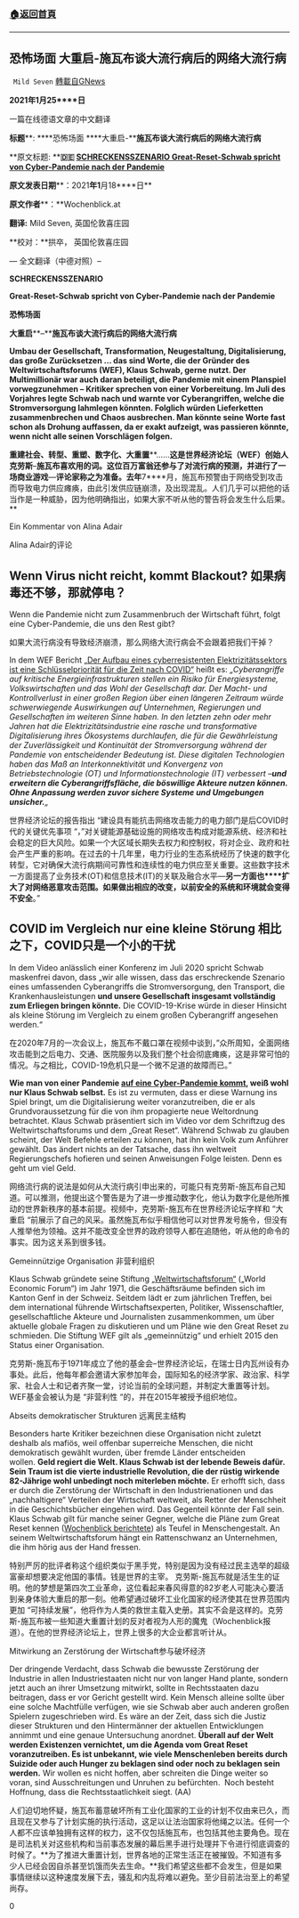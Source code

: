 ###  [:house:返回首頁](https://github.com/ourhimalayas/txt)
---

## 恐怖场面 大重启-施瓦布谈大流行病后的网络大流行病
` Mild Seven` [轉載自GNews](https://gnews.org/zh-hans/811377/)

**2021****年1****月25****日**

一篇在线德语文章的中文翻译

**标题****: ****恐怖场面 ****大重启-****施瓦布谈大流行病后的网络大流行病**

**原文标题: ****🇩🇪 [SCHRECKENSSZENARIO Great-Reset-Schwab spricht von Cyber-Pandemie nach der Pandemie](https://www.wochenblick.at/great-reset-schwab-spricht-von-cyber-pandemie-nach-der-pandemie/)**

**原文发表日期****：2021****年1****月18****日**

**原文作者****：**Wochenblick.at

**翻译:** Mild Seven, 英国伦敦喜庄园

**校对：**拱卒， 英国伦敦喜庄园

— 全文翻译（中德对照）–

**SCHRECKENSSZENARIO**

**Great-Reset-Schwab spricht von Cyber-Pandemie nach der Pandemie**

**恐怖场面**

**大重启****–****施瓦布谈大流行病后的网络大流行病**

**Umbau der Gesellschaft, Transformation, Neugestaltung, Digitalisierung, das große Zurücksetzen … das sind Worte, die der Gründer des Weltwirtschaftsforums (WEF), Klaus Schwab, gerne nutzt. Der Multimillionär war auch daran beteiligt, die Pandemie mit einem Planspiel vorwegzunehmen – Kritiker sprechen von einer Vorbereitung. Im Juli des Vorjahres legte Schwab nach und warnte vor Cyberangriffen, welche die Stromversorgung lahmlegen könnten. Folglich würden Lieferketten zusammenbrechen und Chaos ausbrechen. Man könnte seine Worte fast schon als Drohung auffassen, da er exakt aufzeigt, was passieren könnte, wenn nicht alle seinen Vorschlägen folgen.**

**重建社会、转型、重塑、数字化、大重置****……****这是世界经济论坛（****WEF****）创始人克劳斯****–****施瓦布喜欢用的词。这位百万富翁还参与了对流行病的预测，并进行了一场商业游戏****—****评论家称之为准备。去年****7****月，施瓦布预警由于网络受到攻击而导致电力供应瘫痪，由此引发供应链崩溃，及出现混乱。人们几乎可以把他的话当作是一种威胁，因为他明确指出，如果大家不听从他的警告将会发生什么后果。**

Ein Kommentar von Alina Adair

Alina Adair的评论

## Wenn Virus nicht reicht, kommt Blackout? 如果病毒还不够，那就停电？

Wenn die Pandemie nicht zum Zusammenbruch der Wirtschaft führt, folgt eine Cyber-Pandemie, die uns den Rest gibt?

如果大流行病没有导致经济崩溃，那么网络大流行病会不会跟着把我们干掉？

In dem WEF Bericht [„Der Aufbau eines cyberresistenten Elektrizitätssektors ist eine Schlüsselpriorität für die Zeit nach COVID“](https://www.weforum.org/agenda/2020/11/cyber-resilient-electricity-sector-priority-post-covid/) heißt es: *„Cyberangriffe auf kritische Energieinfrastrukturen stellen ein Risiko für Energiesysteme, Volkswirtschaften und das Wohl der Gesellschaft dar. Der Macht- und Kontrollverlust in einer großen Region über einen längeren Zeitraum würde schwerwiegende Auswirkungen auf Unternehmen, Regierungen und Gesellschaften im weiteren Sinne haben. In den letzten zehn oder mehr Jahren hat die Elektrizitätsindustrie eine rasche und transformative Digitalisierung ihres Ökosystems durchlaufen, die für die Gewährleistung der Zuverlässigkeit und Kontinuität der Stromversorgung während der Pandemie von entscheidender Bedeutung ist. Diese digitalen Technologien haben das Maß an Interkonnektivität und Konvergenz von Betriebstechnologie (OT) und Informationstechnologie (IT) verbessert –****und erweitern die Cyberangriffsfläche, die böswillige Akteure nutzen können. Ohne Anpassung werden zuvor sichere Systeme und Umgebungen unsicher.****„*

世界经济论坛的报告指出 “建设具有能抗击网络攻击能力的电力部门是后COVID时代的关键优先事项 “，”对关键能源基础设施的网络攻击构成对能源系统、经济和社会稳定的巨大风险。如果一个大区域长期失去权力和控制权，将对企业、政府和社会产生严重的影响。在过去的十几年里，电力行业的生态系统经历了快速的数字化转型，它对确保大流行病期间可靠性和连续性的电力供应至关重要。这些数字技术一方面提高了业务技术(OT)和信息技术(IT)的关联及融合水平—**另一方面也****扩大了对网络恶意攻击范围。如果做出相应的改变，以前安全的系统和环境就会变得不安全**。”

## COVID im Vergleich nur eine kleine Störung 相比之下，COVID只是一个小的干扰

In dem Video anlässlich einer Konferenz im Juli 2020 spricht Schwab maskenfrei davon, dass „wir alle wissen, dass das erschreckende Szenario eines umfassenden Cyberangriffs die Stromversorgung, den Transport, die Krankenhausleistungen **und unsere Gesellschaft insgesamt vollständig zum Erliegen bringen könnte.** Die COVID-19-Krise würde in dieser Hinsicht als kleine Störung im Vergleich zu einem großen Cyberangriff angesehen werden.“

在2020年7月的一次会议上，施瓦布不戴口罩在视频中谈到，”众所周知，全面网络攻击能到之后电力、交通、医院服务以及我们整个社会彻底瘫痪，这是非常可怕的情况。与之相比，COVID-19危机只是一个微不足道的故障而已。”

**Wie man von einer Pandemie **[**auf eine Cyber-Pandemie kommt**](https://www.weforum.org/agenda/2020/07/vaccinate-organization-cyberattack-pandemic/)**, weiß wohl nur Klaus Schwab selbst.** Es ist zu vermuten, dass er diese Warnung ins Spiel bringt, um die Digitalisierung weiter voranzutreiben, die er als Grundvoraussetzung für die von ihm propagierte neue Weltordnung betrachtet. Klaus Schwab präsentiert sich im Video vor dem Schriftzug des Weltwirtschaftsforums und dem „Great Reset“. Während Schwab zu glauben scheint, der Welt Befehle erteilen zu können, hat ihn kein Volk zum Anführer gewählt. Das ändert nichts an der Tatsache, dass ihn weltweit Regierungschefs hofieren und seinen Anweisungen Folge leisten. Denn es geht um viel Geld.

网络流行病的说法是如何从大流行病引申出来的，可能只有克劳斯-施瓦布自己知道。可以推测，他提出这个警告是为了进一步推动数字化，他认为数字化是他所推动的世界新秩序的基本前提。视频中，克劳斯-施瓦布在世界经济论坛字样和 “大重启 “前展示了自己的风采。虽然施瓦布似乎相信他可以对世界发号施令，但没有人推举他为领袖。这并不能改变全世界的政府领导人都在追随他，听从他的命令的事实。因为这关系到很多钱。

Gemeinnützige Organisation 非营利组织

Klaus Schwab gründete seine Stiftung [„Weltwirtschaftsforum“](https://de.wikipedia.org/wiki/Weltwirtschaftsforum#:~:text=Das%20Weltwirtschaftsforum%20%28englisch%20World%20Economic,Davos%20im%20Kanton%20Graub%C3%BCnden%20stattfindet.) („World Economic Forum“) im Jahr 1971, die Geschäftsräume befinden sich im Kanton Genf in der Schweiz. Seitdem lädt er zum jährlichen Treffen, bei dem international führende Wirtschaftsexperten, Politiker, Wissenschaftler, gesellschaftliche Akteure und Journalisten zusammenkommen, um über aktuelle globale Fragen zu diskutieren und um Pläne wie den Great Reset zu schmieden. Die Stiftung WEF gilt als „gemeinnützig“ und erhielt 2015 den Status einer Organisation.

克劳斯-施瓦布于1971年成立了他的基金会–世界经济论坛，在瑞士日内瓦州设有办事处。此后，他每年都会邀请大家参加年会，国际知名的经济学家、政治家、科学家、社会人士和记者齐聚一堂，讨论当前的全球问题，并制定大重置等计划。WEF基金会被认为是 “非营利性 “的，并在2015年被授予组织地位。

Abseits demokratischer Strukturen 远离民主结构

Besonders harte Kritiker bezeichnen diese Organisation nicht zuletzt deshalb als mafiös, weil offenbar superreiche Menschen, die nicht demokratisch gewählt wurden, über fremde Länder entscheiden wollen. **Geld regiert die Welt. Klaus Schwab ist der lebende Beweis dafür. Sein Traum ist die vierte industrielle Revolution, die der rüstig wirkende 82-Jährige wohl unbedingt noch miterleben möchte.** Er erhofft sich, dass er durch die Zerstörung der Wirtschaft in den Industrienationen und das „nachhaltigere“ Verteilen der Wirtschaft weltweit, als Retter der Menschheit in die Geschichtsbücher eingehen wird. Das Gegenteil könnte der Fall sein. Klaus Schwab gilt für manche seiner Gegner, welche die Pläne zum Great Reset kennen ([Wochenblick berichtete](https://www.wochenblick.at/the-great-reset-wenn-verschwoerungstheorien-real-werden/)) als Teufel in Menschengestalt. An seinem Weltwirtschaftsforum hängt ein Rattenschwanz an Unternehmen, die ihm hörig aus der Hand fressen.

特别严厉的批评者称这个组织类似于黑手党，特别是因为没有经过民主选举的超级富豪却想要决定他国的事情。钱是世界的主宰。 克劳斯-施瓦布就是活生生的证明。他的梦想是第四次工业革命，这位看起来春风得意的82岁老人可能决心要活到亲身体验大重启的那一刻。他希望通过破坏工业化国家的经济使其在世界范围内更加 “可持续发展”，他将作为人类的救世主载入史册。其实不会是这样的。克劳斯-施瓦布被一些知道大重置计划的反对者视为人形的魔鬼（Wochenblick报道）。在他的世界经济论坛上，世界上很多的大企业都言听计从。

Mitwirkung an Zerstörung der Wirtschaft参与破坏经济

Der dringende Verdacht, dass Schwab die bewusste Zerstörung der Industrie in allen Industriestaaten nicht nur von langer Hand plante, sondern jetzt auch an ihrer Umsetzung mitwirkt, sollte in Rechtsstaaten dazu beitragen, dass er vor Gericht gestellt wird. Kein Mensch alleine sollte über eine solche Machtfülle verfügen, wie sie Schwab aber auch anderen großen Spielern zugeschrieben wird. Es wäre an der Zeit, dass sich die Justiz dieser Strukturen und den Hintermänner der aktuellen Entwicklungen annimmt und eine genaue Untersuchung anordnet. **Überall auf der Welt werden Existenzen vernichtet, um die Agenda vom Great Reset voranzutreiben. Es ist unbekannt, wie viele Menschenleben bereits durch Suizide oder auch Hunger zu beklagen sind oder noch zu beklagen sein werden.** Wir wollen es nicht hoffen, aber schreiten die Dinge weiter so voran, sind Ausschreitungen und Unruhen zu befürchten.  Noch besteht Hoffnung, dass die Rechtsstaatlichkeit siegt. (AA)

人们迫切地怀疑，施瓦布蓄意破坏所有工业化国家的工业的计划不仅由来已久，而且现在又参与了计划实施的执行活动，这足以让法治国家将他绳之以法。任何一个人都不应该单独拥有这样的权力，这不仅包括施瓦布，也包括其他主要角色。现在是司法机关对这些机构和当前事态发展的幕后黑手进行处理并下令进行彻底调查的时候了。**为了推进大重置计划，世界各地的正常生活正在被摧毁。不知道有多少人已经会因自杀甚至饥饿而失去生命。**我们希望这些都不会发生，但是如果事情继续以这种速度发展下去，骚乱和内乱将难以避免。至少目前法治至上的希望尚存。

0

